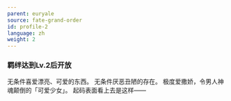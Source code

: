 ```yaml
---
parent: euryale
source: fate-grand-order
id: profile-2
language: zh
weight: 2
---
```


### 羁绊达到Lv.2后开放

无条件喜爱漂亮、可爱的东西。
无条件厌恶丑陋的存在。
极度爱撒娇，令男人神魂颠倒的「可爱少女」。
起码表面看上去是这样——
